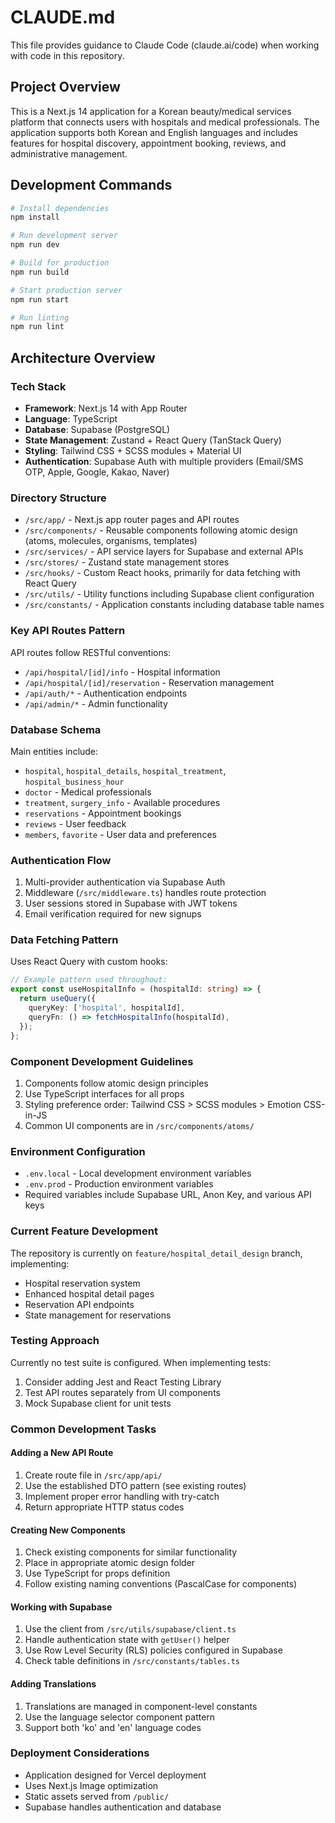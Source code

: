# CLAUDE.md

This file provides guidance to Claude Code (claude.ai/code) when working with code in this repository.

## Project Overview

This is a Next.js 14 application for a Korean beauty/medical services platform that connects users with hospitals and medical professionals. The application supports both Korean and English languages and includes features for hospital discovery, appointment booking, reviews, and administrative management.

## Development Commands

```bash
# Install dependencies
npm install

# Run development server
npm run dev

# Build for production
npm run build

# Start production server
npm run start

# Run linting
npm run lint
```

## Architecture Overview

### Tech Stack
- **Framework**: Next.js 14 with App Router
- **Language**: TypeScript
- **Database**: Supabase (PostgreSQL)
- **State Management**: Zustand + React Query (TanStack Query)
- **Styling**: Tailwind CSS + SCSS modules + Material UI
- **Authentication**: Supabase Auth with multiple providers (Email/SMS OTP, Apple, Google, Kakao, Naver)

### Directory Structure
- `/src/app/` - Next.js app router pages and API routes
- `/src/components/` - Reusable components following atomic design (atoms, molecules, organisms, templates)
- `/src/services/` - API service layers for Supabase and external APIs
- `/src/stores/` - Zustand state management stores
- `/src/hooks/` - Custom React hooks, primarily for data fetching with React Query
- `/src/utils/` - Utility functions including Supabase client configuration
- `/src/constants/` - Application constants including database table names

### Key API Routes Pattern
API routes follow RESTful conventions:
- `/api/hospital/[id]/info` - Hospital information
- `/api/hospital/[id]/reservation` - Reservation management
- `/api/auth/*` - Authentication endpoints
- `/api/admin/*` - Admin functionality

### Database Schema
Main entities include:
- `hospital`, `hospital_details`, `hospital_treatment`, `hospital_business_hour`
- `doctor` - Medical professionals
- `treatment`, `surgery_info` - Available procedures
- `reservations` - Appointment bookings
- `reviews` - User feedback
- `members`, `favorite` - User data and preferences

### Authentication Flow
1. Multi-provider authentication via Supabase Auth
2. Middleware (`/src/middleware.ts`) handles route protection
3. User sessions stored in Supabase with JWT tokens
4. Email verification required for new signups

### Data Fetching Pattern
Uses React Query with custom hooks:
```typescript
// Example pattern used throughout:
export const useHospitalInfo = (hospitalId: string) => {
  return useQuery({
    queryKey: ['hospital', hospitalId],
    queryFn: () => fetchHospitalInfo(hospitalId),
  });
};
```

### Component Development Guidelines
1. Components follow atomic design principles
2. Use TypeScript interfaces for all props
3. Styling preference order: Tailwind CSS > SCSS modules > Emotion CSS-in-JS
4. Common UI components are in `/src/components/atoms/`

### Environment Configuration
- `.env.local` - Local development environment variables
- `.env.prod` - Production environment variables
- Required variables include Supabase URL, Anon Key, and various API keys

### Current Feature Development
The repository is currently on `feature/hospital_detail_design` branch, implementing:
- Hospital reservation system
- Enhanced hospital detail pages
- Reservation API endpoints
- State management for reservations

### Testing Approach
Currently no test suite is configured. When implementing tests:
1. Consider adding Jest and React Testing Library
2. Test API routes separately from UI components
3. Mock Supabase client for unit tests

### Common Development Tasks

#### Adding a New API Route
1. Create route file in `/src/app/api/`
2. Use the established DTO pattern (see existing routes)
3. Implement proper error handling with try-catch
4. Return appropriate HTTP status codes

#### Creating New Components
1. Check existing components for similar functionality
2. Place in appropriate atomic design folder
3. Use TypeScript for props definition
4. Follow existing naming conventions (PascalCase for components)

#### Working with Supabase
1. Use the client from `/src/utils/supabase/client.ts`
2. Handle authentication state with `getUser()` helper
3. Use Row Level Security (RLS) policies configured in Supabase
4. Check table definitions in `/src/constants/tables.ts`

#### Adding Translations
1. Translations are managed in component-level constants
2. Use the language selector component pattern
3. Support both 'ko' and 'en' language codes

### Deployment Considerations
- Application designed for Vercel deployment
- Uses Next.js Image optimization
- Static assets served from `/public/`
- Supabase handles authentication and database